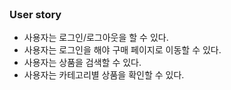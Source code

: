 <br>

### User story

- 사용자는 로그인/로그아웃을 할 수 있다.
- 사용자는 로그인을 해야 구매 페이지로 이동할 수 있다.
- 사용자는 상품을 검색할 수 있다.
- 사용자는 카테고리별 상품을 확인할 수 있다.
